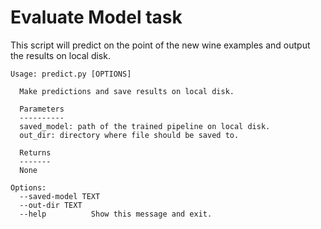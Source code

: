 # Evaluate Model task

This script will predict on the point of the new wine examples and output the results on local disk.

```
Usage: predict.py [OPTIONS]

  Make predictions and save results on local disk.

  Parameters
  ----------
  saved_model: path of the trained pipeline on local disk.
  out_dir: directory where file should be saved to.

  Returns
  ------- 
  None

Options:
  --saved-model TEXT
  --out-dir TEXT
  --help          Show this message and exit.
```
